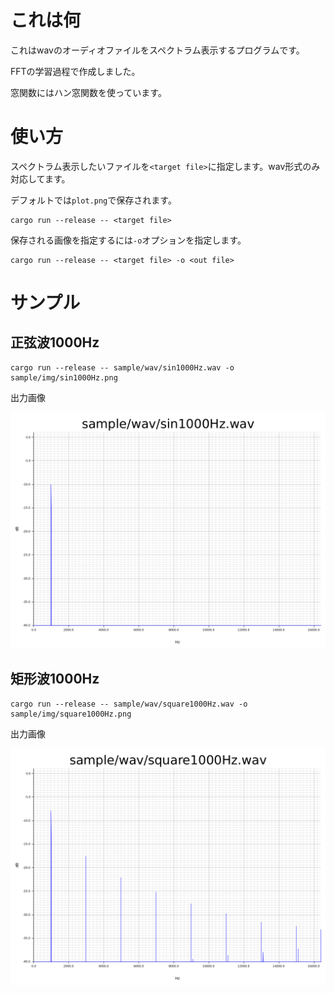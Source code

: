 # これは何
これはwavのオーディオファイルをスペクトラム表示するプログラムです。

FFTの学習過程で作成しました。

窓関数にはハン窓関数を使っています。

# 使い方
スペクトラム表示したいファイルを`<target file>`に指定します。wav形式のみ対応してます。

デフォルトでは`plot.png`で保存されます。
```
cargo run --release -- <target file>
```

保存される画像を指定するには`-o`オプションを指定します。

```
cargo run --release -- <target file> -o <out file>
```

# サンプル
## 正弦波1000Hz

```
cargo run --release -- sample/wav/sin1000Hz.wav -o sample/img/sin1000Hz.png
```
出力画像

![sin10000Hz](sample/img/sin1000Hz.png)

## 矩形波1000Hz

```
cargo run --release -- sample/wav/square1000Hz.wav -o sample/img/square1000Hz.png
```

出力画像

![square10000Hz](sample/img/square1000Hz.png)

